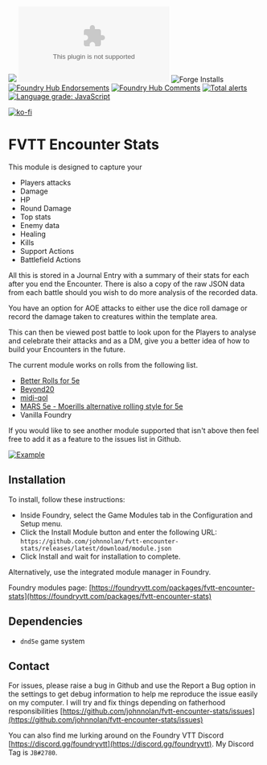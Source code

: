 ![](https://img.shields.io/badge/Foundry-v0.8.9-informational)
![Latest Release Download Count](https://img.shields.io/github/downloads/johnnolan/fvtt-encounter-stats/latest/module.zip)
![Forge Installs](https://img.shields.io/badge/dynamic/json?label=Forge%20Installs&query=package.installs&suffix=%25&url=https%3A%2F%2Fforge-vtt.com%2Fapi%2Fbazaar%2Fpackage%2Ffvtt-encounter-stats&colorB=4aa94a)
[![Foundry Hub Endorsements](https://img.shields.io/endpoint?logoColor=white&url=https%3A%2F%2Fwww.foundryvtt-hub.com%2Fwp-json%2Fhubapi%2Fv1%2Fpackage%2Ffvtt-encounter-stats%2Fshield%2Fendorsements)](https://www.foundryvtt-hub.com/package/fvtt-encounter-stats/)
[![Foundry Hub Comments](https://img.shields.io/endpoint?logoColor=white&url=https%3A%2F%2Fwww.foundryvtt-hub.com%2Fwp-json%2Fhubapi%2Fv1%2Fpackage%2Ffvtt-encounter-stats%2Fshield%2Fcomments)](https://www.foundryvtt-hub.com/package/fvtt-encounter-stats/)
[![Total alerts](https://img.shields.io/lgtm/alerts/g/johnnolan/fvtt-encounter-stats.svg?logo=lgtm&logoWidth=18)](https://lgtm.com/projects/g/johnnolan/fvtt-encounter-stats/alerts/)
[![Language grade: JavaScript](https://img.shields.io/lgtm/grade/javascript/g/johnnolan/fvtt-encounter-stats.svg?logo=lgtm&logoWidth=18)](https://lgtm.com/projects/g/johnnolan/fvtt-encounter-stats/context:javascript)

[![ko-fi](https://ko-fi.com/img/githubbutton_sm.svg)](https://ko-fi.com/X8X354DCG)

# FVTT Encounter Stats

This module is designed to capture your 

- Players attacks
- Damage
- HP
- Round Damage
- Top stats
- Enemy data
- Healing
- Kills
- Support Actions
- Battlefield Actions

All this is stored in a Journal Entry with a summary of their stats for each after you end the Encounter. There is also a copy of the raw JSON data from each battle should you wish to do more analysis of the recorded data.

You have an option for AOE attacks to either use the dice roll damage or record the damage taken to creatures within the template area.

This can then be viewed post battle to look upon for the Players to analyse and celebrate their attacks and as a DM, give you a better idea of how to build your Encounters in the future.

The current module works on rolls from the following list.

* [Better Rolls for 5e](https://github.com/RedReign/FoundryVTT-BetterRolls5e)
* [Beyond20](https://foundryvtt.com/packages/beyond20/)
* [midi-qol](https://gitlab.com/tposney/midi-qol)
* [MARS 5e - Moerills alternative rolling style for 5e](https://github.com/Moerill/fvtt-mars-5e)
* Vanilla Foundry

If you would like to see another module supported that isn't above then feel free to add it as a feature to the issues list in Github.

[![Example](https://raw.githubusercontent.com/johnnolan/fvtt-encounter-stats/main/images/example.jpg)](https://raw.githubusercontent.com/johnnolan/fvtt-encounter-stats/main/images/example.jpg)

## Installation

To install, follow these instructions:

- Inside Foundry, select the Game Modules tab in the Configuration and Setup menu.
- Click the Install Module button and enter the following URL: `https://github.com/johnnolan/fvtt-encounter-stats/releases/latest/download/module.json`
- Click Install and wait for installation to complete.

Alternatively, use the integrated module manager in Foundry.

Foundry modules page: [https://foundryvtt.com/packages/fvtt-encounter-stats](https://foundryvtt.com/packages/fvtt-encounter-stats)

## Dependencies

* `dnd5e` game system

## Contact

For issues, please raise a bug in Github and use the Report a Bug option in the settings to get debug information to help me reproduce the issue easily on my computer. I will try and fix things depending on fatherhood responsibilities [https://github.com/johnnolan/fvtt-encounter-stats/issues](https://github.com/johnnolan/fvtt-encounter-stats/issues)

You can also find me lurking around on the Foundry VTT Discord [https://discord.gg/foundryvtt](https://discord.gg/foundryvtt). My Discord Tag is `JB#2780`.

